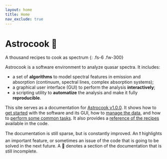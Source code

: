 ```yaml
---
layout: home
title: Home
nav_exclude: true
---
```


# Astrocook 🍪

A thousand recipes to cook as spectrum
{: .fs-6 .fw-300}

Astrocook is a software environment to analyze quasar spectra. It includes:
* a set of **algorithms** to model spectral features in emission and absorption (continuum, spectral lines, complex absorption systems);
* a graphical user interface (GUI) to perform the analysis **interactively**;
* a scripting utility to **automatize** the analysis and make it fully **reproducible**.

This site serves as a documentation for [Astrocook v1.0.0](https://github.com/DAS-OATs/astrocook). It shows how to [get started](start.md) with the software and its GUI, how to [manage the data](data.md), and how to [perform some common tasks](common.md). It also provides a [reference of the recipes](cookbook.md) available in the code.

The documentation is still sparse, but is constantly improved. An ❗️ highlights an important feature, or sometimes an issue of the code that is going to be solved in the next future. A 🚧 denotes a section of the documentation that is still incomplete.
